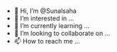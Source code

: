 - 👋 Hi, I’m @Sunalsaha
- 👀 I’m interested in ...
- 🌱 I’m currently learning ...
- 💞️ I’m looking to collaborate on ...
- 📫 How to reach me ...

<!---
Sunalsaha/Sunalsaha is a ✨ special ✨ repository because its `README.md` (this file) appears on your GitHub profile.
You can click the Preview link to take a look at your changes.
--->
